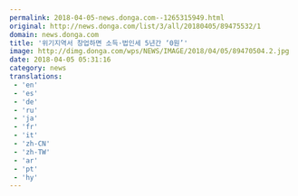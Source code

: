 ```yaml
---
permalink: 2018-04-05-news.donga.com--1265315949.html
original: http://news.donga.com/list/3/all/20180405/89475532/1
domain: news.donga.com
title: '위기지역서 창업하면 소득·법인세 5년간 ‘0원’'
image: http://dimg.donga.com/wps/NEWS/IMAGE/2018/04/05/89470504.2.jpg
date: 2018-04-05 05:31:16
category: news
translations: 
 - 'en'
 - 'es'
 - 'de'
 - 'ru'
 - 'ja'
 - 'fr'
 - 'it'
 - 'zh-CN'
 - 'zh-TW'
 - 'ar'
 - 'pt'
 - 'hy'
---
```


